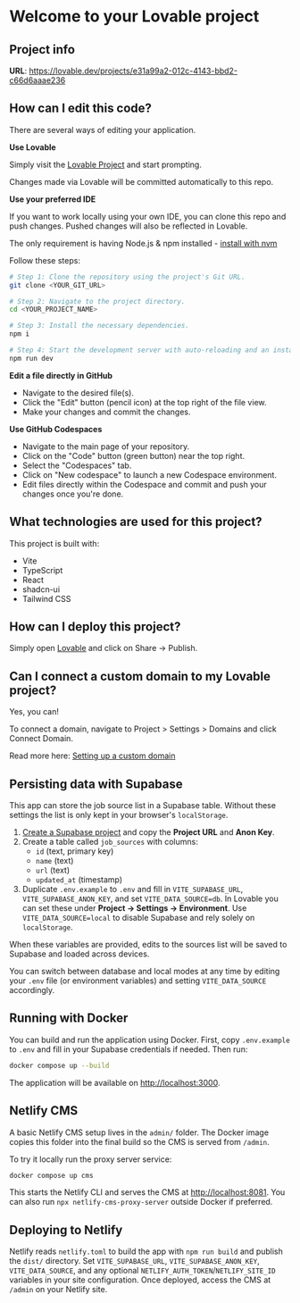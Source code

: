 # Welcome to your Lovable project

## Project info

**URL**: https://lovable.dev/projects/e31a99a2-012c-4143-bbd2-c66d6aaae236

## How can I edit this code?

There are several ways of editing your application.

**Use Lovable**

Simply visit the [Lovable Project](https://lovable.dev/projects/e31a99a2-012c-4143-bbd2-c66d6aaae236) and start prompting.

Changes made via Lovable will be committed automatically to this repo.

**Use your preferred IDE**

If you want to work locally using your own IDE, you can clone this repo and push changes. Pushed changes will also be reflected in Lovable.

The only requirement is having Node.js & npm installed - [install with nvm](https://github.com/nvm-sh/nvm#installing-and-updating)

Follow these steps:

```sh
# Step 1: Clone the repository using the project's Git URL.
git clone <YOUR_GIT_URL>

# Step 2: Navigate to the project directory.
cd <YOUR_PROJECT_NAME>

# Step 3: Install the necessary dependencies.
npm i

# Step 4: Start the development server with auto-reloading and an instant preview.
npm run dev
```

**Edit a file directly in GitHub**

- Navigate to the desired file(s).
- Click the "Edit" button (pencil icon) at the top right of the file view.
- Make your changes and commit the changes.

**Use GitHub Codespaces**

- Navigate to the main page of your repository.
- Click on the "Code" button (green button) near the top right.
- Select the "Codespaces" tab.
- Click on "New codespace" to launch a new Codespace environment.
- Edit files directly within the Codespace and commit and push your changes once you're done.

## What technologies are used for this project?

This project is built with:

- Vite
- TypeScript
- React
- shadcn-ui
- Tailwind CSS

## How can I deploy this project?

Simply open [Lovable](https://lovable.dev/projects/e31a99a2-012c-4143-bbd2-c66d6aaae236) and click on Share -> Publish.

## Can I connect a custom domain to my Lovable project?

Yes, you can!

To connect a domain, navigate to Project > Settings > Domains and click Connect Domain.

Read more here: [Setting up a custom domain](https://docs.lovable.dev/tips-tricks/custom-domain#step-by-step-guide)

## Persisting data with Supabase

This app can store the job source list in a Supabase table. Without these
settings the list is only kept in your browser's `localStorage`.

1. [Create a Supabase project](https://app.supabase.com/) and copy the **Project URL** and **Anon Key**.
2. Create a table called `job_sources` with columns:
   - `id` (text, primary key)
   - `name` (text)
   - `url` (text)
   - `updated_at` (timestamp)
3. Duplicate `.env.example` to `.env` and fill in `VITE_SUPABASE_URL`, `VITE_SUPABASE_ANON_KEY`, and set `VITE_DATA_SOURCE=db`.
   In Lovable you can set these under **Project → Settings → Environment**. Use `VITE_DATA_SOURCE=local` to disable Supabase and rely solely on `localStorage`.

When these variables are provided, edits to the sources list will be saved to
Supabase and loaded across devices.

You can switch between database and local modes at any time by editing your `.env` file (or environment variables) and setting `VITE_DATA_SOURCE` accordingly.


## Running with Docker

You can build and run the application using Docker. First, copy `.env.example` to `.env` and fill in your Supabase credentials if needed. Then run:

```sh
docker compose up --build
```

The application will be available on [http://localhost:3000](http://localhost:3000).

## Netlify CMS

A basic Netlify CMS setup lives in the `admin/` folder. The Docker image copies
this folder into the final build so the CMS is served from `/admin`.

To try it locally run the proxy server service:

```sh
docker compose up cms
```

This starts the Netlify CLI and serves the CMS at <http://localhost:8081>. You
can also run `npx netlify-cms-proxy-server` outside Docker if preferred.

## Deploying to Netlify

Netlify reads `netlify.toml` to build the app with `npm run build` and publish
the `dist/` directory. Set `VITE_SUPABASE_URL`, `VITE_SUPABASE_ANON_KEY`, `VITE_DATA_SOURCE`, and any
optional `NETLIFY_AUTH_TOKEN`/`NETLIFY_SITE_ID` variables in your site
configuration. Once deployed, access the CMS at `/admin` on your Netlify site.

